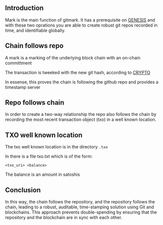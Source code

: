 ## Introduction

Mark is the main function of gitmark.  It has a prerequisite on [GENESIS](./GENESIS.md) and
with these two oprations you are able to create robust git repos recorded in time, and 
identifiable globally.

## Chain follows repo

A mark is a marking of the underlying block chain with an on-chain committment

The transaction is tweeked with the new git hash, according to [CRYPTO](./CRYPTO.md)

In essense, this proves the chain is following the github repo and provides a timestamp server

## Repo follows chain

In order to create a two-way relationship the repo also follows the chain by recording the most recent
transaction object (txo) in a well known location.

## TXO well known location

The txo well known location is in the directory `.txo`

In there is a file txo.txt which is of the form:

```
<txo_uri> <balance>
```

The balance is an amount in satoshis

## Conclusion

In this way, the chain follows the repository, and the repository follows the chain, 
leading to a robust, auditable, time-stamping solution using Git and blockchains. 
This approach prevents double-spending by ensuring that the repository and the blockchain are in sync with each other.
